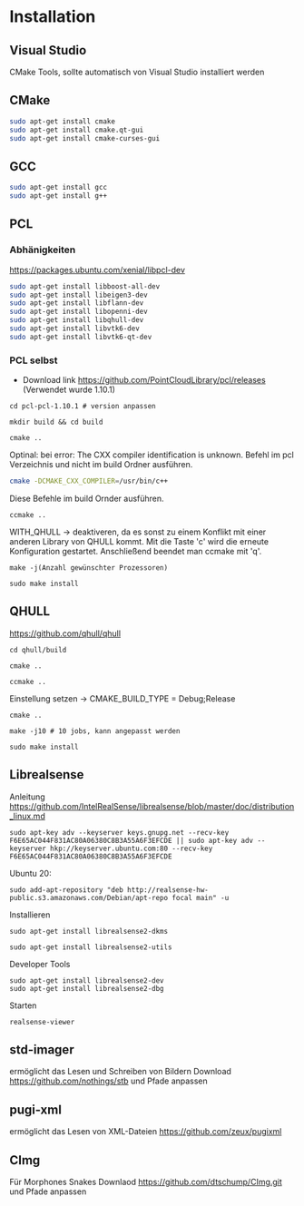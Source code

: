 # Installation
## Visual Studio
CMake Tools, sollte automatisch von Visual Studio installiert werden
## CMake
```bash
sudo apt-get install cmake
sudo apt-get install cmake.qt-gui
sudo apt-get install cmake-curses-gui
```
## GCC
```bash
sudo apt-get install gcc
sudo apt-get install g++
```
## PCL
### Abhänigkeiten
https://packages.ubuntu.com/xenial/libpcl-dev
```bash
sudo apt-get install libboost-all-dev
sudo apt-get install libeigen3-dev
sudo apt-get install libflann-dev
sudo apt-get install libopenni-dev 
sudo apt-get install libqhull-dev
sudo apt-get install libvtk6-dev
sudo apt-get install libvtk6-qt-dev
```
### PCL selbst
- Download link https://github.com/PointCloudLibrary/pcl/releases (Verwendet wurde 1.10.1)
```
cd pcl-pcl-1.10.1 # version anpassen
```
```
mkdir build && cd build
```
```
cmake ..
```
Optinal: bei error: The CXX compiler identification is unknown.
Befehl im pcl Verzeichnis und nicht im build Ordner ausführen.
```bash
cmake -DCMAKE_CXX_COMPILER=/usr/bin/c++ 
```
Diese Befehle im build Ornder ausführen.
```
ccmake ..
```
WITH_QHULL -> deaktiveren, da es sonst zu einem Konflikt mit einer anderen Library von QHULL kommt. Mit die Taste 'c' wird die erneute Konfiguration gestartet. Anschließend beendet man ccmake mit 'q'.
```
make -j(Anzahl gewünschter Prozessoren)
```
```
sudo make install
```
## QHULL
https://github.com/qhull/qhull
```
cd qhull/build
```
```
cmake ..
```
```
ccmake ..
```
Einstellung setzen -> CMAKE_BUILD_TYPE = Debug;Release
```
cmake ..
```
```
make -j10 # 10 jobs, kann angepasst werden
```
```
sudo make install   
```
## Librealsense
Anleitung https://github.com/IntelRealSense/librealsense/blob/master/doc/distribution_linux.md
```
sudo apt-key adv --keyserver keys.gnupg.net --recv-key F6E65AC044F831AC80A06380C8B3A55A6F3EFCDE || sudo apt-key adv --keyserver hkp://keyserver.ubuntu.com:80 --recv-key F6E65AC044F831AC80A06380C8B3A55A6F3EFCDE
```
Ubuntu 20: 
```
sudo add-apt-repository "deb http://realsense-hw-public.s3.amazonaws.com/Debian/apt-repo focal main" -u
```
Installieren
```
sudo apt-get install librealsense2-dkms
```
```
sudo apt-get install librealsense2-utils
```
Developer Tools
```
sudo apt-get install librealsense2-dev
sudo apt-get install librealsense2-dbg
```
Starten
```
realsense-viewer
```

## std-imager
ermöglicht das Lesen und Schreiben von Bildern
Download https://github.com/nothings/stb und Pfade anpassen

## pugi-xml
ermöglicht das Lesen von XML-Dateien
https://github.com/zeux/pugixml

## CImg
Für Morphones Snakes
Downlaod https://github.com/dtschump/CImg.git und Pfade anpassen